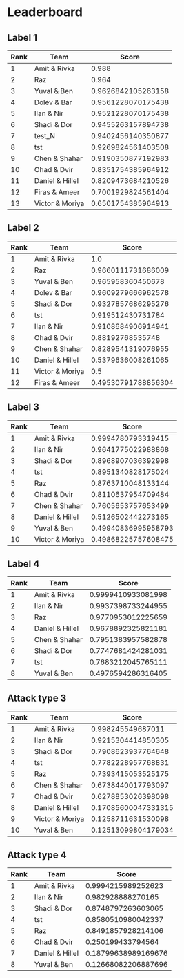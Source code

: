 # Leaderboard

## Label 1
| Rank | Team | Score |
|---|---|---|
|1|Amit & Rivka|0.988|
|2|Raz|0.964|
|3|Yuval & Ben|0.9626842105263158|
|4|Dolev & Bar|0.9561228070175438|
|5|Ilan & Nir|0.9521228070175438|
|6|Shadi & Dor|0.9455263157894738|
|7|test_N|0.9402456140350877|
|8|tst|0.9269824561403508|
|9|Chen & Shahar|0.9190350877192983|
|10|Ohad & Dvir|0.8351754385964912|
|11|Daniel & Hillel|0.8209473684210526|
|12|Firas & Ameer|0.7001929824561404|
|13|Victor & Moriya|0.6501754385964913|


## Label 2
| Rank | Team | Score |
|---|---|---|
|1|Amit & Rivka|1.0|
|2|Raz|0.9660111731686009|
|3|Yuval & Ben|0.965958360450678|
|4|Dolev & Bar|0.9609279666962578|
|5|Shadi & Dor|0.9327857686295276|
|6|tst|0.919512430731784|
|7|Ilan & Nir|0.9108684906914941|
|8|Ohad & Dvir|0.88192768535748|
|9|Chen & Shahar|0.8289541319076955|
|10|Daniel & Hillel|0.5379636008261065|
|11|Victor & Moriya|0.5|
|12|Firas & Ameer|0.49530791788856304|


## Label 3
| Rank | Team | Score |
|---|---|---|
|1|Amit & Rivka|0.9994780793319415|
|2|Ilan & Nir|0.9641775022988868|
|3|Shadi & Dor|0.8968907036392998|
|4|tst|0.8951340828175024|
|5|Raz|0.8763710048133144|
|6|Ohad & Dvir|0.8110637954709484|
|7|Chen & Shahar|0.7605653757653499|
|8|Daniel & Hillel|0.5126502442273165|
|9|Yuval & Ben|0.49940836995958793|
|10|Victor & Moriya|0.49868225757608475|


## Label 4
| Rank | Team | Score |
|---|---|---|
|1|Amit & Rivka|0.9999410933081998|
|2|Ilan & Nir|0.9937398733244955|
|3|Raz|0.9770953012225659|
|4|Daniel & Hillel|0.9678892325821181|
|5|Chen & Shahar|0.7951383957582878|
|6|Shadi & Dor|0.7747681424281031|
|7|tst|0.7683212045765111|
|8|Yuval & Ben|0.4976594286316405|


## Attack type 3
| Rank | Team | Score |
|---|---|---|
|1|Amit & Rivka|0.998245549687011|
|2|Ilan & Nir|0.9215304414850305|
|3|Shadi & Dor|0.7908623937764648|
|4|tst|0.7782228957768831|
|5|Raz|0.7393415053525175|
|6|Chen & Shahar|0.6738440017793097|
|7|Ohad & Dvir|0.6278853026398098|
|8|Daniel & Hillel|0.17085600047331315|
|9|Victor & Moriya|0.1258711631530098|
|10|Yuval & Ben|0.12513099804179034|


## Attack type 4
| Rank | Team | Score |
|---|---|---|
|1|Amit & Rivka|0.9994215989252623|
|2|Ilan & Nir|0.982928888270165|
|3|Shadi & Dor|0.8748797263603065|
|4|tst|0.8580510980042337|
|5|Raz|0.8491857928214106|
|6|Ohad & Dvir|0.250199433794564|
|7|Daniel & Hillel|0.18799638989169676|
|8|Yuval & Ben|0.12668082206887696|


